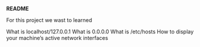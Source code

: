 **README**

For this project we wast to learned

What is localhost/127.0.0.1
What is 0.0.0.0
What is /etc/hosts
How to display your machine’s active network interfaces